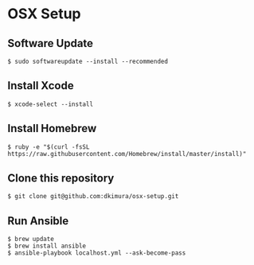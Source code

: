 # OSX Setup

## Software Update

```
$ sudo softwareupdate --install --recommended
```

## Install Xcode

```
$ xcode-select --install
```

## Install Homebrew

```
$ ruby -e "$(curl -fsSL https://raw.githubusercontent.com/Homebrew/install/master/install)"
```

## Clone this repository

```
$ git clone git@github.com:dkimura/osx-setup.git
```

## Run Ansible

```
$ brew update
$ brew install ansible
$ ansible-playbook localhost.yml --ask-become-pass
```
